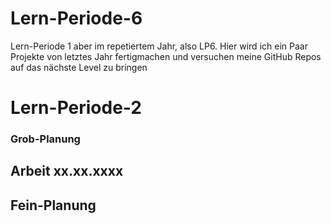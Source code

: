 # Lern-Periode-6
Lern-Periode 1 aber im repetiertem Jahr, also LP6. Hier wird ich ein Paar Projekte von letztes Jahr fertigmachen und versuchen meine GitHub Repos auf das nächste Level zu bringen


# Lern-Periode-2

### Grob-Planung



## Arbeit xx.xx.xxxx


## Fein-Planung

